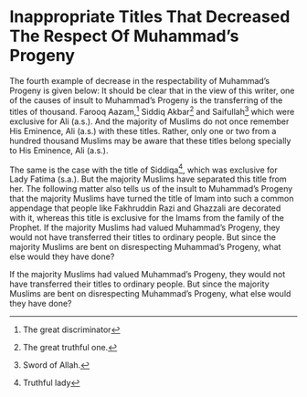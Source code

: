 Inappropriate Titles That Decreased The Respect Of Muhammad’s Progeny
=====================================================================

The fourth example of decrease in the respectability of Muhammad’s
Progeny is given below: It should be clear that in the view of this
writer, one of the causes of insult to Muhammad’s Progeny is the
transferring of the titles of thousand. Farooq Aazam,[^1] Siddiq
Akbar[^2] and Saifullah[^3] which were exclusive for Ali (a.s.). And the
majority of Muslims do not once remember His Eminence, Ali (a.s.) with
these titles. Rather, only one or two from a hundred thousand Muslims
may be aware that these titles belong specially to His Eminence, Ali
(a.s.).

The same is the case with the title of Siddiqa[^4], which was exclusive
for Lady Fatima (s.a.). But the majority Muslims have separated this
title from her. The following matter also tells us of the insult to
Muhammad’s Progeny that the majority Muslims have turned the title of
Imam into such a common appendage that people like Fakhruddin Razi and
Ghazzali are decorated with it, whereas this title is exclusive for the
Imams from the family of the Prophet. If the majority Muslims had valued
Muhammad’s Progeny, they would not have transferred their titles to
ordinary people. But since the majority Muslims are bent on
disrespecting Muhammad’s Progeny, what else would they have done?

If the majority Muslims had valued Muhammad’s Progeny, they would not
have transferred their titles to ordinary people. But since the majority
Muslims are bent on disrespecting Muhammad’s Progeny, what else would
they have done?

[^1]: The great discriminator

[^2]: The great truthful one.

[^3]: Sword of Allah.

[^4]: Truthful lady



